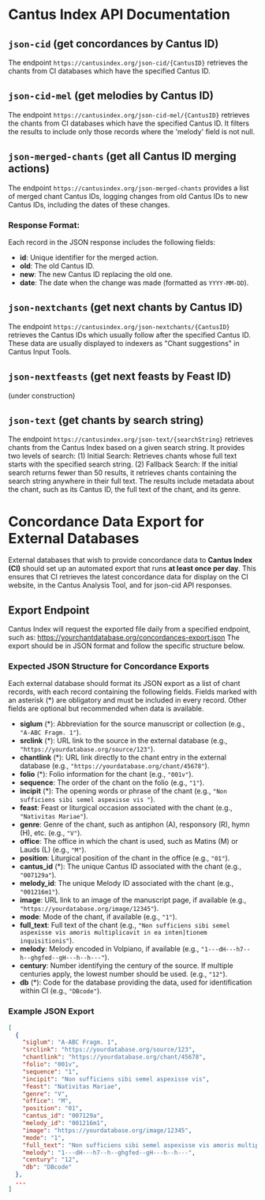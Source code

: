 # Cantus Index API Documentation

## `json-cid` (get concordances by Cantus ID)
The endpoint `https://cantusindex.org/json-cid/{CantusID}` retrieves the chants from CI databases which have the specified Cantus ID.

## `json-cid-mel` (get melodies by Cantus ID)
The endpoint `https://cantusindex.org/json-cid-mel/{CantusID}` retrieves the chants from CI databases which have the specified Cantus ID. It filters the results to include only those records where the 'melody' field is not null.

## `json-merged-chants` (get all Cantus ID merging actions)
The endpoint `https://cantusindex.org/json-merged-chants` provides a list of merged chant Cantus IDs, logging changes from old Cantus IDs to new Cantus IDs, including the dates of these changes.

### Response Format:

Each record in the JSON response includes the following fields:
- **id**: Unique identifier for the merged action.
- **old**: The old Cantus ID.
- **new**: The new Cantus ID replacing the old one.
- **date**: The date when the change was made (formatted as `YYYY-MM-DD`).

## `json-nextchants` (get next chants by Cantus ID)
The endpoint `https://cantusindex.org/json-nextchants/{CantusID}` retrieves the Cantus IDs which usually follow after the specified Cantus ID. These data are usually displayed to indexers as "Chant suggestions" in Cantus Input Tools.  

## `json-nextfeasts` (get next feasts by Feast ID)
(under construction)  

## `json-text` (get chants by search string)
The endpoint `https://cantusindex.org/json-text/{searchString}`  retrieves chants from the Cantus Index based on a given search string.
It provides two levels of search: (1) Initial Search: Retrieves chants whose full text starts with the specified search string. (2) Fallback Search: If the initial search returns fewer than 50 results, it retrieves chants containing the search string anywhere in their full text. 
The results include metadata about the chant, such as its Cantus ID, the full text of the chant, and its genre.

# Concordance Data Export for External Databases

External databases that wish to provide concordance data to **Cantus Index (CI)** should set up an automated export that runs **at least once per day**. This ensures that CI retrieves the latest concordance data for display on the CI website, in the Cantus Analysis Tool, and for json-cid API responses.

## Export Endpoint

Cantus Index will request the exported file daily from a specified endpoint, such as:
   https://yourchantdatabase.org/concordances-export.json
The export should be in JSON format and follow the specific structure below.

### Expected JSON Structure for Concordance Exports

Each external database should format its JSON export as a list of chant records, with each record containing the following fields.
Fields marked with an asterisk (*) are obligatory and must be included in every record. Other fields are optional but recommended when data is available.

- **siglum** (*): Abbreviation for the source manuscript or collection (e.g., `"A-ABC Fragm. 1"`).
- **srclink** (*): URL link to the source in the external database (e.g., `"https://yourdatabase.org/source/123"`).
- **chantlink** (*): URL link directly to the chant entry in the external database (e.g., `"https://yourdatabase.org/chant/45678"`).
- **folio** (*): Folio information for the chant (e.g., `"001v"`).
- **sequence**: The order of the chant on the folio (e.g., `"1"`).
- **incipit** (*): The opening words or phrase of the chant (e.g., `"Non sufficiens sibi semel aspexisse vis "`).
- **feast**: Feast or liturgical occasion associated with the chant (e.g., `"Nativitas Mariae"`).
- **genre**: Genre of the chant, such as antiphon (A), responsory (R), hymn (H), etc. (e.g., `"V"`).
- **office**: The office in which the chant is used, such as Matins (M) or Lauds (L) (e.g., `"M"`).
- **position**: Liturgical position of the chant in the office (e.g., `"01"`).
- **cantus_id** (*): The unique Cantus ID associated with the chant (e.g., `"007129a"`).
- **melody_id**: The unique Melody ID associated with the chant (e.g., `"001216m1"`).
- **image**: URL link to an image of the manuscript page, if available (e.g., `"https://yourdatabase.org/image/12345"`).
- **mode**: Mode of the chant, if available (e.g., `"1"`).
- **full_text**: Full text of the chant (e.g., `"Non sufficiens sibi semel aspexisse vis amoris multiplicavit in ea inten]tionem inquisitionis"`).
- **melody**: Melody encoded in Volpiano, if available (e.g., `"1---dH---h7--h--ghgfed--gH---h--h---"`).
- **century**: Number identifying the century of the source. If multiple centuries apply, the lowest number should be used. (e.g., `"12"`).
- **db** (*): Code for the database providing the data, used for identification within CI (e.g., `"DBcode"`).

### Example JSON Export

```json
[
  {
    "siglum": "A-ABC Fragm. 1",
    "srclink": "https://yourdatabase.org/source/123",
    "chantlink": "https://yourdatabase.org/chant/45678",
    "folio": "001v",
    "sequence": "1",
    "incipit": "Non sufficiens sibi semel aspexisse vis",
    "feast": "Nativitas Mariae",
    "genre": "V",
    "office": "M",
    "position": "01",
    "cantus_id": "007129a",
    "melody_id": "001216m1",
    "image": "https://yourdatabase.org/image/12345",
    "mode": "1",
    "full_text": "Non sufficiens sibi semel aspexisse vis amoris multiplicavit in ea inten]tionem inquisitionis",
    "melody": "1---dH---h7--h--ghgfed--gH---h--h---",
    "century": "12",
    "db": "DBcode"
  },
  ...
]

